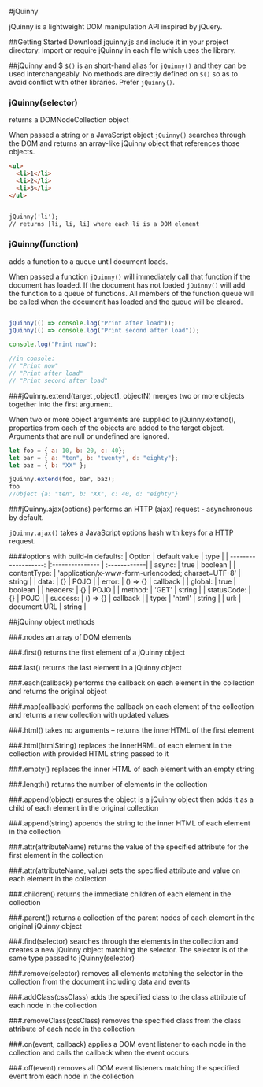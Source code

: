 #jQuinny

jQuinny is a lightweight DOM manipulation API inspired by jQuery.

##Getting Started
Download jquinny.js and include it in your project directory. Import or require jQuinny in each file which uses the library.

##jQuinny and $
`$()` is an short-hand alias for `jQuinny()` and they can be used interchangeably. No methods are directly defined on `$()` so as to avoid conflict with other libraries. Prefer `jQuinny()`.

### jQuinny(selector)
returns a DOMNodeCollection object

When passed a string or a JavaScript object `jQuinny()` searches through the DOM and returns an array-like jQuinny object that references those objects.

```html
<ul>
  <li>1</li>
  <li>2</li>
  <li>3</li>
</ul>


jQuinny('li');
// returns [li, li, li] where each li is a DOM element

```
### jQuinny(function)
adds a function to a queue until document loads.

When passed a function `jQuinny()` will immediately call that function if the document has loaded. If the document has not loaded `jQuinny()` will add the function to a queue of functions. All members of the function queue will be called when the document has loaded and the queue will be cleared.

```JavaScript

jQuinny(() => console.log("Print after load"));
jQuinny(() => console.log("Print second after load"));

console.log("Print now");

//in console:
// "Print now"
// "Print after load"
// "Print second after load"
```

###jQuinny.extend(target ,object1, objectN)
merges two or more objects together into the first argument.

When two or more object arguments are supplied to jQuinny.extend(), properties from each of the objects are added to the target object. Arguments that are null or undefined are ignored.

```JavaScript
let foo = { a: 10, b: 20, c: 40};
let bar = { a: "ten", b: "twenty", d: "eighty"};
let baz = { b: "XX" };

jQuinny.extend(foo, bar, baz);
foo
//Object {a: "ten", b: "XX", c: 40, d: "eighty"}
```

###jQuinny.ajax(options)
performs an HTTP (ajax) request - asynchronous by default.

`jQuinny.ajax()` takes a JavaScript options hash with keys for a HTTP request.

####options with build-in defaults:
| Option              | default value   | type      |
| -------------------: |:--------------- | :------------|
| async:              | true            | boolean      |
| contentType:        | 'application/x-www-form-urlencoded; charset=UTF-8'                    | string       |
| data:               | {}              | POJO         |
| error:              | () => {}        | callback     |
| global:             | true            | boolean      |
| headers:            | {}              | POJO         |
| method:             | 'GET'           | string       |
| statusCode:         | {}              | POJO         |
| success:            | () => {}        | callback     |
| type:               | 'html'          | string       |
| url:                | document.URL    | string       |


##jQuinny object methods

###.nodes
an array of DOM elements

###.first()
returns the first element of a jQuinny object


###.last()
returns the last element in a jQuinny object

###.each(callback)
performs the callback on each element in the collection and returns the original object

###.map(callback)
performs the callback on each element of the collection and returns a new collection with updated values

###.html()
takes no arguments – returns the innerHTML of the first element

###.html(htmlString)
replaces the innerHRML of each element in the collection with provided HTML string passed to it

###.empty()
replaces the inner HTML of each element with an empty string

###.length()
returns the number of elements in the collection

###.append(object)
ensures the object is a jQuinny object then adds it as a child of each element in the original collection

###.append(string)
appends the string to the inner HTML of each element in the collection

###.attr(attributeName)
returns the value of the specified attribute for the first element in the collection

###.attr(attributeName, value)
sets the specified attribute and value on each element in the collection

###.children()
returns the immediate children of each element in the collection

###.parent()
returns a collection of the parent nodes of each element in the original jQuinny object

###.find(selector)
searches through the elements in the collection and creates a new jQuinny object matching the selector. The selector is of the same type passed to jQuinny(selector)

###.remove(selector)
removes all elements matching the selector in the collection from the document including data and events

###.addClass(cssClass)
adds the specified class to the class attribute of each node in the collection

###.removeClass(cssClass)
removes the specified class from the class attribute of each node in the collection

###.on(event, callback)
applies a DOM event listener to each node in the collection and calls the callback when the event occurs

###.off(event)
removes all DOM event listeners matching the specified event from each node in the collection
